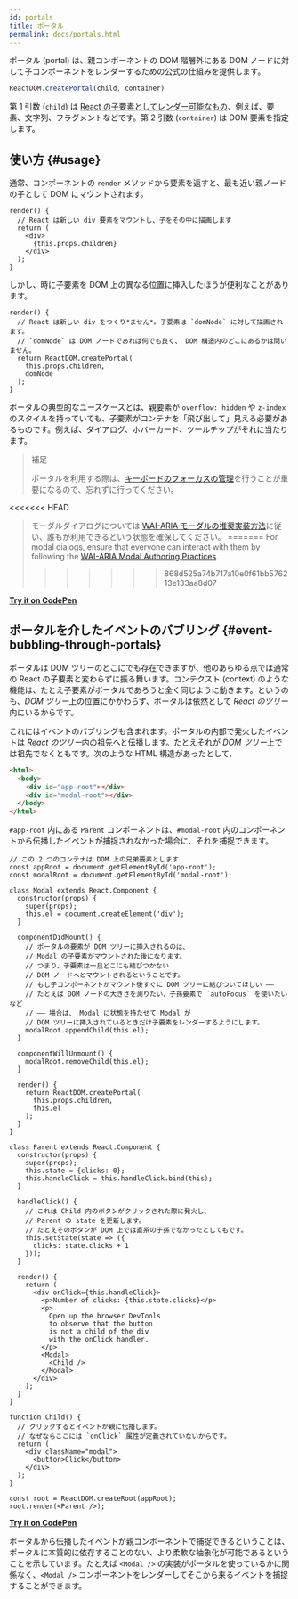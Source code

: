 ```yaml
---
id: portals
title: ポータル
permalink: docs/portals.html
---
```


ポータル (portal) は、親コンポーネントの DOM 階層外にある DOM ノードに対して子コンポーネントをレンダーするための公式の仕組みを提供します。

```js
ReactDOM.createPortal(child, container)
```

第 1 引数 (`child`) は [React の子要素としてレンダー可能なもの](/docs/react-component.html#render)、例えば、要素、文字列、フラグメントなどです。第 2 引数 (`container`) は DOM 要素を指定します。

## 使い方 {#usage}

通常、コンポーネントの `render` メソッドから要素を返すと、最も近い親ノードの子として DOM にマウントされます。

```js{4,6}
render() {
  // React は新しい div 要素をマウントし、子をその中に描画します
  return (
    <div>
      {this.props.children}
    </div>
  );
}
```

しかし、時に子要素を DOM 上の異なる位置に挿入したほうが便利なことがあります。

```js{6}
render() {
  // React は新しい div をつくり*ません*。子要素は `domNode` に対して描画されます。
  // `domNode` は DOM ノードであれば何でも良く、 DOM 構造内のどこにあるかは問いません。
  return ReactDOM.createPortal(
    this.props.children,
    domNode
  );
}
```

ポータルの典型的なユースケースとは、親要素が `overflow: hidden` や `z-index` のスタイルを持っていても、子要素がコンテナを「飛び出して」見える必要があるものです。例えば、ダイアログ、ホバーカード、ツールチップがそれに当たります。

> 補足
>
> ポータルを利用する際は、[キーボードのフォーカスの管理](/docs/accessibility.html#programmatically-managing-focus)を行うことが重要になるので、忘れずに行ってください。
>
<<<<<<< HEAD
> モーダルダイアログについては [WAI-ARIA モーダルの推奨実装方法](https://www.w3.org/TR/wai-aria-practices-1.1/#dialog_modal)に従い、誰もが利用できるという状態を確保してください。
=======
> For modal dialogs, ensure that everyone can interact with them by following the [WAI-ARIA Modal Authoring Practices](https://www.w3.org/WAI/ARIA/apg/patterns/dialogmodal/).
>>>>>>> 868d525a74b717a10e0f61bb576213e133aa8d07

[**Try it on CodePen**](https://codepen.io/gaearon/pen/yzMaBd)

## ポータルを介したイベントのバブリング {#event-bubbling-through-portals}

ポータルは DOM ツリーのどこにでも存在できますが、他のあらゆる点では通常の React の子要素と変わらずに振る舞います。コンテクスト (context) のような機能は、たとえ子要素がポータルであろうと全く同じように動きます。というのも、*DOM ツリー*上の位置にかかわらず、ポータルは依然として *React のツリー*内にいるからです。

これにはイベントのバブリングも含まれます。ポータルの内部で発火したイベントは *React のツリー*内の祖先へと伝播します。たとえそれが *DOM ツリー*上では祖先でなくともです。次のような HTML 構造があったとして、

```html
<html>
  <body>
    <div id="app-root"></div>
    <div id="modal-root"></div>
  </body>
</html>
```

`#app-root` 内にある `Parent` コンポーネントは、`#modal-root` 内のコンポーネントから伝播したイベントが捕捉されなかった場合に、それを捕捉できます。

```js{28-31,42-49,53,61-63,70-71,74}
// この 2 つのコンテナは DOM 上の兄弟要素とします
const appRoot = document.getElementById('app-root');
const modalRoot = document.getElementById('modal-root');

class Modal extends React.Component {
  constructor(props) {
    super(props);
    this.el = document.createElement('div');
  }

  componentDidMount() {
    // ポータルの要素が DOM ツリーに挿入されるのは、
    // Modal の子要素がマウントされた後になります。
    // つまり、子要素は一旦どこにも結びつかない
    // DOM ノードへとマウントされるということです。
    // もし子コンポーネントがマウント後すぐに DOM ツリーに結びついてほしい ――
    // たとえば DOM ノードの大きさを測りたい、子孫要素で `autoFocus` を使いたいなど
    // ―― 場合は、 Modal に状態を持たせて Modal が
    // DOM ツリーに挿入されているときだけ子要素をレンダーするようにします。
    modalRoot.appendChild(this.el);
  }

  componentWillUnmount() {
    modalRoot.removeChild(this.el);
  }

  render() {
    return ReactDOM.createPortal(
      this.props.children,
      this.el
    );
  }
}

class Parent extends React.Component {
  constructor(props) {
    super(props);
    this.state = {clicks: 0};
    this.handleClick = this.handleClick.bind(this);
  }

  handleClick() {
    // これは Child 内のボタンがクリックされた際に発火し、
    // Parent の state を更新します。
    // たとえそのボタンが DOM 上では直系の子孫でなかったとしてもです。
    this.setState(state => ({
      clicks: state.clicks + 1
    }));
  }

  render() {
    return (
      <div onClick={this.handleClick}>
        <p>Number of clicks: {this.state.clicks}</p>
        <p>
          Open up the browser DevTools
          to observe that the button
          is not a child of the div
          with the onClick handler.
        </p>
        <Modal>
          <Child />
        </Modal>
      </div>
    );
  }
}

function Child() {
  // クリックするとイベントが親に伝播します。
  // なぜならここには `onClick` 属性が定義されていないからです。
  return (
    <div className="modal">
      <button>Click</button>
    </div>
  );
}

const root = ReactDOM.createRoot(appRoot);
root.render(<Parent />);
```

[**Try it on CodePen**](https://codepen.io/gaearon/pen/jGBWpE)

ポータルから伝播したイベントが親コンポーネントで捕捉できるということは、ポータルに本質的に依存することのない、より柔軟な抽象化が可能であるということを示しています。たとえば `<Modal />` の実装がポータルを使っているかに関係なく、`<Modal />` コンポーネントをレンダーしてそこから来るイベントを捕捉することができます。
